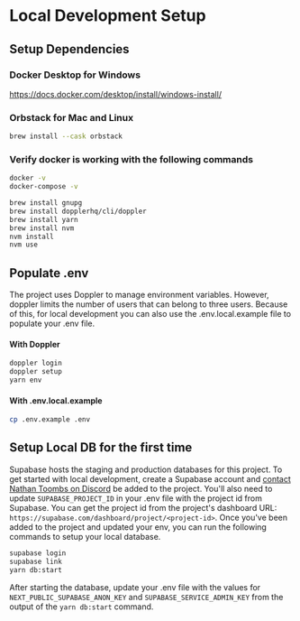 # Local Development Setup

## Setup Dependencies

### Docker Desktop for Windows
https://docs.docker.com/desktop/install/windows-install/

### Orbstack for Mac and Linux
```zsh
brew install --cask orbstack
```

### Verify docker is working with the following commands
```zsh
docker -v
docker-compose -v
```

```zsh
brew install gnupg
brew install dopplerhq/cli/doppler
brew install yarn
brew install nvm
nvm install
nvm use
```

## Populate .env
The project uses Doppler to manage environment variables. However, doppler limits the number of users that can belong to
three users. Because of this, for local development you can also use the .env.local.example file to populate your .env 
file.

#### With Doppler
```zsh
doppler login
doppler setup
yarn env
```

#### With .env.local.example
```zsh
cp .env.example .env
```

## Setup Local DB for the first time

Supabase hosts the staging and production databases for this project. To get started with local development, create a 
Supabase account and [contact Nathan Toombs on Discord](https://discord.com/channels/@me/171065467736162304) be added to
the project. You'll also need to update `SUPABASE_PROJECT_ID` in your .env file with the project id from Supabase.
You can get the project id from the project's dashboard URL: `https://supabase.com/dashboard/project/<project-id>`. 
Once you've been added to the project and updated your env, you can run the following commands to setup your local 
database.

```zsh
supabase login
supabase link
yarn db:start
```

After starting the database, update your .env file with the values for `NEXT_PUBLIC_SUPABASE_ANON_KEY` and
`SUPABASE_SERVICE_ADMIN_KEY` from the output of the `yarn db:start` command.